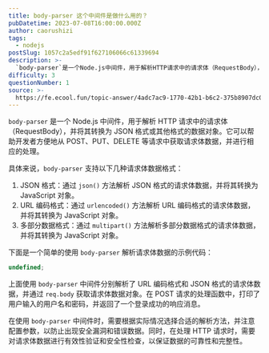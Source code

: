 ```yaml
---
title: body-parser 这个中间件是做什么用的？
pubDatetime: 2023-07-08T16:00:00.000Z
author: caorushizi
tags:
  - nodejs
postSlug: 1057c2a5edf91f627106066c61339694
description: >-
  `body-parser`是一个Node.js中间件，用于解析HTTP请求中的请求体（RequestBody），并将其转换为JSON格式或其他格式的数据对象。它可以帮助开发者方便地从POST、PUT、
difficulty: 3
questionNumber: 1
source: >-
  https://fe.ecool.fun/topic-answer/4adc7ac9-1770-42b1-b6c2-375b8907dc0a?orderBy=updateTime&order=desc&tagId=18
---
```


`body-parser` 是一个 Node.js 中间件，用于解析 HTTP 请求中的请求体（RequestBody），并将其转换为 JSON 格式或其他格式的数据对象。它可以帮助开发者方便地从 POST、PUT、DELETE 等请求中获取请求体数据，并进行相应的处理。

具体来说，`body-parser` 支持以下几种请求体数据格式：

1.  JSON 格式：通过 `json()` 方法解析 JSON 格式的请求体数据，并将其转换为 JavaScript 对象。
2.  URL 编码格式：通过 `urlencoded()` 方法解析 URL 编码格式的请求体数据，并将其转换为 JavaScript 对象。
3.  多部分数据格式：通过 `multipart()` 方法解析多部分数据格式的请求体数据，并将其转换为 JavaScript 对象。

下面是一个简单的使用 `body-parser` 解析请求体数据的示例代码：

```typescript
undefined;
```

上面使用 `body-parser` 中间件分别解析了 URL 编码格式和 JSON 格式的请求体数据，并通过 `req.body` 获取请求体数据对象。在 POST 请求的处理函数中，打印了用户输入的用户名和密码，并返回了一个登录成功的响应消息。

在使用 `body-parser` 中间件时，需要根据实际情况选择合适的解析方法，并注意配置参数，以防止出现安全漏洞和错误数据。同时，在处理 HTTP 请求时，需要对请求体数据进行有效性验证和安全性检查，以保证数据的可靠性和完整性。
